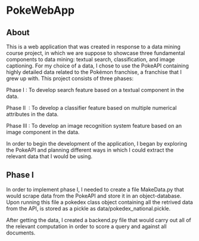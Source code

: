 # PokeWebApp
## About
This is a web application that was created in response to a data mining course project, in which we are suppose to showcase three fundamental components to data mining: textual search, classification, and image captioning. For my choice of a data, I chose to use the PokeAPI containing highly detailed data related to the Pokémon franchise, a franchise that  I grew up with. This project consists of three phases:

Phase I : To develop search feature based on a textual component in the data.

Phase II  : To develop a classifier feature based on multiple numerical attributes in the data.

Phase III : To develop an image recognition system feature based on an image component in the data.

In order to begin the development of the application, I began by exploring the PokeAPI and planning different ways in which I could extract the relevant data that I would be using. 

## Phase I
In order to implement phase I, I needed to create a file MakeData.py that would scrape data from the PokeAPI and store it in an object-database. Upon running this file a pokedex class object containing all the retrived data from the API, is stored as a pickle as data/pokedex_national.pickle. 

After getting the data, I created a backend.py file that would carry out all of the relevant computation in order to score a query and against all documents.

